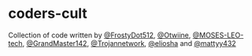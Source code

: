 # coders-cult
Collection of code written by [@FrostyDot512](https://github.com/FrostyDot512), [@Otwiine](https://github.com/Otwiine), [@MOSES-LEO-tech](https://github.com/MOSES-LEO-tech), [@GrandMaster142](https://github.com/GrandMaster142), [@Trojannetwork](https://github.com/Trojannetwork), [@eliosha](https://github.com/eliosha) and [@mattyy432](https://github.com/mattyy432)
